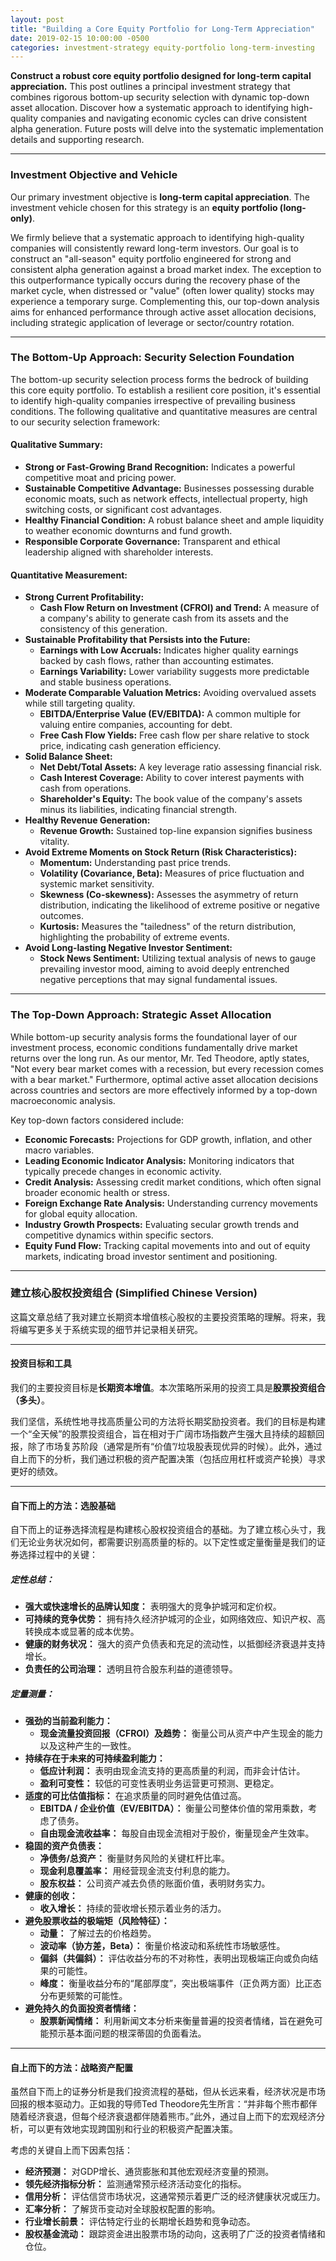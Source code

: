 ```yaml
---
layout: post
title: "Building a Core Equity Portfolio for Long-Term Appreciation"
date: 2019-02-15 10:00:00 -0500
categories: investment-strategy equity-portfolio long-term-investing
---
```


**Construct a robust core equity portfolio designed for long-term capital appreciation.** This post outlines a principal investment strategy that combines rigorous bottom-up security selection with dynamic top-down asset allocation. Discover how a systematic approach to identifying high-quality companies and navigating economic cycles can drive consistent alpha generation. Future posts will delve into the systematic implementation details and supporting research.

---

### Investment Objective and Vehicle

Our primary investment objective is **long-term capital appreciation**. The investment vehicle chosen for this strategy is an **equity portfolio (long-only)**.

We firmly believe that a systematic approach to identifying high-quality companies will consistently reward long-term investors. Our goal is to construct an "all-season" equity portfolio engineered for strong and consistent alpha generation against a broad market index. The exception to this outperformance typically occurs during the recovery phase of the market cycle, when distressed or "value" (often lower quality) stocks may experience a temporary surge. Complementing this, our top-down analysis aims for enhanced performance through active asset allocation decisions, including strategic application of leverage or sector/country rotation.

---

### The Bottom-Up Approach: Security Selection Foundation

The bottom-up security selection process forms the bedrock of building this core equity portfolio. To establish a resilient core position, it's essential to identify high-quality companies irrespective of prevailing business conditions. The following qualitative and quantitative measures are central to our security selection framework:

#### Qualitative Summary:
* **Strong or Fast-Growing Brand Recognition:** Indicates a powerful competitive moat and pricing power.
* **Sustainable Competitive Advantage:** Businesses possessing durable economic moats, such as network effects, intellectual property, high switching costs, or significant cost advantages.
* **Healthy Financial Condition:** A robust balance sheet and ample liquidity to weather economic downturns and fund growth.
* **Responsible Corporate Governance:** Transparent and ethical leadership aligned with shareholder interests.

#### Quantitative Measurement:
* **Strong Current Profitability:**
    * **Cash Flow Return on Investment (CFROI) and Trend:** A measure of a company's ability to generate cash from its assets and the consistency of this generation.
* **Sustainable Profitability that Persists into the Future:**
    * **Earnings with Low Accruals:** Indicates higher quality earnings backed by cash flows, rather than accounting estimates.
    * **Earnings Variability:** Lower variability suggests more predictable and stable business operations.
* **Moderate Comparable Valuation Metrics:** Avoiding overvalued assets while still targeting quality.
    * **EBITDA/Enterprise Value (EV/EBITDA):** A common multiple for valuing entire companies, accounting for debt.
    * **Free Cash Flow Yields:** Free cash flow per share relative to stock price, indicating cash generation efficiency.
* **Solid Balance Sheet:**
    * **Net Debt/Total Assets:** A key leverage ratio assessing financial risk.
    * **Cash Interest Coverage:** Ability to cover interest payments with cash from operations.
    * **Shareholder's Equity:** The book value of the company's assets minus its liabilities, indicating financial strength.
* **Healthy Revenue Generation:**
    * **Revenue Growth:** Sustained top-line expansion signifies business vitality.
* **Avoid Extreme Moments on Stock Return (Risk Characteristics):**
    * **Momentum:** Understanding past price trends.
    * **Volatility (Covariance, Beta):** Measures of price fluctuation and systemic market sensitivity.
    * **Skewness (Co-skewness):** Assesses the asymmetry of return distribution, indicating the likelihood of extreme positive or negative outcomes.
    * **Kurtosis:** Measures the "tailedness" of the return distribution, highlighting the probability of extreme events.
* **Avoid Long-lasting Negative Investor Sentiment:**
    * **Stock News Sentiment:** Utilizing textual analysis of news to gauge prevailing investor mood, aiming to avoid deeply entrenched negative perceptions that may signal fundamental issues.

---

### The Top-Down Approach: Strategic Asset Allocation

While bottom-up security analysis forms the foundational layer of our investment process, economic conditions fundamentally drive market returns over the long run. As our mentor, Mr. Ted Theodore, aptly states, "Not every bear market comes with a recession, but every recession comes with a bear market." Furthermore, optimal active asset allocation decisions across countries and sectors are more effectively informed by a top-down macroeconomic analysis.

Key top-down factors considered include:

* **Economic Forecasts:** Projections for GDP growth, inflation, and other macro variables.
* **Leading Economic Indicator Analysis:** Monitoring indicators that typically precede changes in economic activity.
* **Credit Analysis:** Assessing credit market conditions, which often signal broader economic health or stress.
* **Foreign Exchange Rate Analysis:** Understanding currency movements for global equity allocation.
* **Industry Growth Prospects:** Evaluating secular growth trends and competitive dynamics within specific sectors.
* **Equity Fund Flow:** Tracking capital movements into and out of equity markets, indicating broad investor sentiment and positioning.

---

### 建立核心股权投资组合 (Simplified Chinese Version)

这篇文章总结了我对建立长期资本增值核心股权的主要投资策略的理解。将来，我将编写更多关于系统实现的细节并记录相关研究。

---

#### 投资目标和工具

我们的主要投资目标是**长期资本增值**。本次策略所采用的投资工具是**股票投资组合（多头）**。

我们坚信，系统性地寻找高质量公司的方法将长期奖励投资者。我们的目标是构建一个“全天候”的股票投资组合，旨在相对于广阔市场指数产生强大且持续的超额回报，除了市场复苏阶段（通常是所有“价值”/垃圾股表现优异的时候）。此外，通过自上而下的分析，我们通过积极的资产配置决策（包括应用杠杆或资产轮换）寻求更好的绩效。

---

#### 自下而上的方法：选股基础

自下而上的证券选择流程是构建核心股权投资组合的基础。为了建立核心头寸，我们无论业务状况如何，都需要识别高质量的标的。以下定性或定量衡量是我们的证券选择过程中的关键：

##### 定性总结：
* **强大或快速增长的品牌认知度：** 表明强大的竞争护城河和定价权。
* **可持续的竞争优势：** 拥有持久经济护城河的企业，如网络效应、知识产权、高转换成本或显著的成本优势。
* **健康的财务状况：** 强大的资产负债表和充足的流动性，以抵御经济衰退并支持增长。
* **负责任的公司治理：** 透明且符合股东利益的道德领导。

##### 定量测量：
* **强劲的当前盈利能力：**
    * **现金流量投资回报（CFROI）及趋势：** 衡量公司从资产中产生现金的能力以及这种产生的一致性。
* **持续存在于未来的可持续盈利能力：**
    * **低应计利润：** 表明由现金流支持的更高质量的利润，而非会计估计。
    * **盈利可变性：** 较低的可变性表明业务运营更可预测、更稳定。
* **适度的可比估值指标：** 在追求质量的同时避免估值过高。
    * **EBITDA / 企业价值（EV/EBITDA）：** 衡量公司整体价值的常用乘数，考虑了债务。
    * **自由现金流收益率：** 每股自由现金流相对于股价，衡量现金产生效率。
* **稳固的资产负债表：**
    * **净债务/总资产：** 衡量财务风险的关键杠杆比率。
    * **现金利息覆盖率：** 用经营现金流支付利息的能力。
    * **股东权益：** 公司资产减去负债的账面价值，表明财务实力。
* **健康的创收：**
    * **收入增长：** 持续的营收增长预示着业务的活力。
* **避免股票收益的极端矩（风险特征）：**
    * **动量：** 了解过去的价格趋势。
    * **波动率（协方差，Beta）：** 衡量价格波动和系统性市场敏感性。
    * **偏斜（共偏斜）：** 评估收益分布的不对称性，表明出现极端正向或负向结果的可能性。
    * **峰度：** 衡量收益分布的“尾部厚度”，突出极端事件（正负两方面）比正态分布更频繁的可能性。
* **避免持久的负面投资者情绪：**
    * **股票新闻情绪：** 利用新闻文本分析来衡量普遍的投资者情绪，旨在避免可能预示基本面问题的根深蒂固的负面看法。

---

#### 自上而下的方法：战略资产配置

虽然自下而上的证券分析是我们投资流程的基础，但从长远来看，经济状况是市场回报的根本驱动力。正如我的导师Ted Theodore先生所言：“并非每个熊市都伴随着经济衰退，但每个经济衰退都伴随着熊市。”此外，通过自上而下的宏观经济分析，可以更有效地实现跨国别和行业的积极资产配置决策。

考虑的关键自上而下因素包括：

* **经济预测：** 对GDP增长、通货膨胀和其他宏观经济变量的预测。
* **领先经济指标分析：** 监测通常预示经济活动变化的指标。
* **信用分析：** 评估信贷市场状况，这通常预示着更广泛的经济健康状况或压力。
* **汇率分析：** 了解货币变动对全球股权配置的影响。
* **行业增长前景：** 评估特定行业的长期增长趋势和竞争动态。
* **股权基金流动：** 跟踪资金进出股票市场的动向，这表明了广泛的投资者情绪和仓位。
